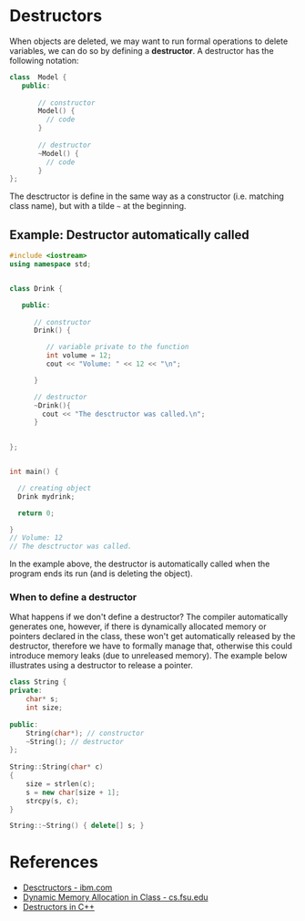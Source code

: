 # Destructors

When objects are deleted, we may want to run formal operations to delete variables, we can do so by defining a __destructor__. A destructor has the following notation:

```c++
class  Model {
   public:
   
       // constructor
       Model() {
         // code
       }
       
       // destructor
       ~Model() {
         // code
       }
};
```
The desctructor is define in the same way as a constructor (i.e. matching class name), but with a tilde `~` at the beginning.

## Example: Destructor automatically called
```c++
#include <iostream>
using namespace std;


class Drink {

   public:
   
      // constructor
      Drink() {

         // variable private to the function
         int volume = 12;
         cout << "Volume: " << 12 << "\n";

      }

      // destructor
      ~Drink(){
        cout << "The desctructor was called.\n"; 
      }
      

};


int main() {

  // creating object
  Drink mydrink;

  return 0;

}
// Volume: 12
// The desctructor was called.
```
In the example above, the destructor is automatically called when the program ends its run (and is deleting the object).

### When to define a destructor
What happens if we don't define a destructor? The compiler automatically generates one, however, if there is dynamically allocated memory or pointers declared in the class, these won't get automatically released by the destructor, therefore we have to formally manage that, otherwise this could introduce memory leaks (due to unreleased memory). The example below illustrates using a destructor to release a pointer.

```c++
class String {
private:
    char* s;
    int size;
 
public:
    String(char*); // constructor
    ~String(); // destructor
};
 
String::String(char* c)
{
    size = strlen(c);
    s = new char[size + 1];
    strcpy(s, c);
}

String::~String() { delete[] s; }
```


# References
- [Desctructors - ibm.com](https://www.ibm.com/support/knowledgecenter/en/SSLTBW_2.4.0/com.ibm.zos.v2r4.cbclx01/cplr380.htm)
- [Dynamic Memory Allocation in Class - cs.fsu.edu](https://www.cs.fsu.edu/~myers/cop3330/notes/dma.html)
- [Destructors in C++](https://www.geeksforgeeks.org/destructors-c/)

